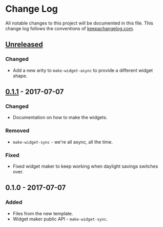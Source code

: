 # Change Log
All notable changes to this project will be documented in this file. This change log follows the conventions of [keepachangelog.com](http://keepachangelog.com/).

## [Unreleased]
### Changed
- Add a new arity to `make-widget-async` to provide a different widget shape.

## [0.1.1] - 2017-07-07
### Changed
- Documentation on how to make the widgets.

### Removed
- `make-widget-sync` - we're all async, all the time.

### Fixed
- Fixed widget maker to keep working when daylight savings switches over.

## 0.1.0 - 2017-07-07
### Added
- Files from the new template.
- Widget maker public API - `make-widget-sync`.

[Unreleased]: https://github.com/your-name/friender/compare/0.1.1...HEAD
[0.1.1]: https://github.com/your-name/friender/compare/0.1.0...0.1.1
